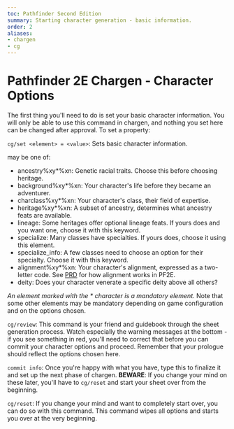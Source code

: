 ```yaml
---
toc: Pathfinder Second Edition
summary: Starting character generation - basic information.
order: 2
aliases:
- chargen
- cg
---
```

# Pathfinder 2E Chargen - Character Options

The first thing you'll need to do is set your basic character information. You will only be able to use this command in chargen, and nothing you set here can be changed after approval. To set a property:

`cg/set <element> = <value>`: Sets basic character information.

<element> may be one of:

* ancestry%xy*%xn: Genetic racial traits. Choose this before choosing heritage.
* background%xy*%xn: Your character's life before they became an adventurer.
* charclass%xy*%xn: Your character's class, their field of expertise.
* heritage%xy*%xn: A subset of ancestry, determines what ancestry feats are available.
* lineage: Some heritages offer optional lineage feats. If yours does and you want one, choose it with this keyword.
* specialize: Many classes have specialties. If yours does, choose it using this element.
* specialize_info: A few classes need to choose an option for their specialty. Choose it with this keyword.
* alignment%xy*%xn: Your character's alignment, expressed as a two-letter code. See [PRD](https://2e.aonprd.com/Rules.aspx?ID=95) for how alignment works in PF2E.
* deity: Does your character venerate a specific deity above all others?

_An element marked with the * character is a mandatory element._ Note that some other elements may be mandatory depending on game configuration and on the options chosen.

`cg/review`: This command is your friend and guidebook through the sheet generation process. Watch especially the warning messages at the bottom - if you see something in red, you'll need to correct that before you can commit your character options and proceed.  Remember that your prologue should reflect the options chosen here.

`commit info`: Once you're happy with what you have, type this to finalize it and set up the next phase of chargen. **BEWARE**: If you change your mind on these later, you'll have to `cg/reset` and start your sheet over from the beginning.

`cg/reset`: If you change your mind and want to completely start over, you can do so with this command. This command wipes all options and starts you over at the very beginning.
